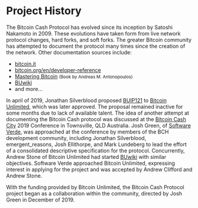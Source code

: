 # Project History

The Bitcoin Cash Protocol has evolved since its inception by Satoshi Nakamoto in 2009.  These evolutions have taken form from live network protocol changes, hard forks, and soft forks.  The greater Bitcoin community has attempted to document the protocol many times since the creation of the network.  Other documentation sources include:

- [bitcoin.it](//bitcoin.it)
- [bitcoin.org/en/developer-reference](//bitcoin.org/en/developer-reference)
- [Mastering Bitcoin](//github.com/bitcoinbook/bitcoinbook) <small>(Book by Andreas M. Antonopoulos)</small>
- [BUwiki](//github.com/bitcoin-unlimited/BUwiki)
- and more...

In april of 2019, Jonathan Silverblood proposed [BUIP121](//bitco.in/forum/threads/buip121-passed-create-formal-bch-specifications.23762/) to [Bitcoin Unlimited](//bitcoinunlimited.info), which was later approved. The proposal remained inactive for some months due to lack of available talent. The idea of another attempt at documenting the Bitcoin Cash protocol was discussed at the [Bitcoin Cash City](//bitcoincashcity.com) 2019 Conference in Townsville, QLD Australia.  Josh Green, of [Software Verde](//softwareverde.com), was approached at the conference by members of the BCH development community, including Jonathan Silverblood, emergent_reasons, Josh Ellithorpe, and Mark Lundeberg to lead the effort of a consolidated descriptive specification for the protocol.  Concurrently, Andrew Stone of Bitcoin Unlimited had started [BUwiki](//bitcoinunlimited.net) with similar objectives.  Software Verde approached Bitcoin Unlimited, expressing interest in applying for the project and was accepted by Andrew Clifford and Andrew Stone.

With the funding provided by Bitcoin Unlimited, the Bitcoin Cash Protocol project began as a collaboration within the community, directed by Josh Green in December of 2019.
